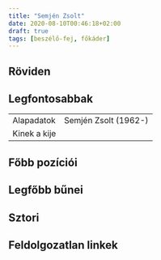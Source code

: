 ```yaml
---
title: "Semjén Zsolt"
date: 2020-08-10T00:46:18+02:00
draft: true
tags: [beszélő-fej, főkáder]
---
```


## Röviden



## Legfontosabbak

|                           |                                                                    |
| :---                      | :----                                                              |
| Alapadatok                | Semjén Zsolt (1962-)                                               |
| Kinek a kije              |                                                                    |

## Főbb pozíciói


## Legfőbb bűnei



## Sztori

## Feldolgozatlan linkek
